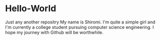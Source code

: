 # Hello-World
Just any another repositry
My name is Shiromi.
I'm quite a simple girl and I'm currently a college student pursuing computer science engineering.
I hope my journey with Github will be worthwhile.
